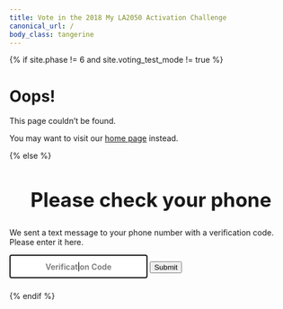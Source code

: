 ```yaml
---
title: Vote in the 2018 My LA2050 Activation Challenge
canonical_url: /
body_class: tangerine
---
```


{% if site.phase != 6 and site.voting_test_mode != true %}

# Oops!

<div class="introduction" markdown="1">
This page couldn’t be found.

You may want to visit our [home page](/) instead.
</div>

{% else %}

<div class="introduction" markdown="1">

<h2 style="max-width: none; text-align: center; font-size: 2.5em;">Please check your phone</h2>

We sent a text message to your phone number with a verification code. <span style="display: inline-block;">Please enter it here.</span>

<form action="/vote/sms-sent/" method="get">
<input type="hidden" name="learn" />
<input type="hidden" name="create" />
<input type="hidden" name="play" />
<input type="hidden" name="connect" />
<input type="hidden" name="live" />
<input type="hidden" name="telephone" />
<input type="hidden" name="zip" />

<p style="font-size: 1em">
  <label>
    <span class="label-text">Verification Code</span>
    <input type="text" pattern="[0-9]*" inputmode="number" placeholder="Verification Code" name="verification_code" required="required" autofocus="autofocus" />
  </label>
  <button type="submit">Submit</button>
</p>
</form>

<h3 style="max-width: none; text-align: center; margin-bottom: 0;" id="headline"></h3>
<p style="margin-top: 0"><small><span id="message-details"></span> <span id="resend" style="display: none"><a href="#resend">get a new verification code</a>.</span></small></p>

<style>
.promotion {
	display: none;
}
form input[type="text"] {
  font-family: inherit;
  font-size: inherit;
  line-height: inherit;
  font-weight: 600;
  padding: 0.75em;
  border-radius: 0;
  max-width: none;
  box-sizing: border-box;
  text-align: center;
  border: 0.1875em solid rgb(237, 59, 136); /* @strawberry */
  border-color: rgba(0, 0, 0, 0.25);

  /* Remove Safari’s default styles for search fields */
  -webkit-appearance: none;
}
@media (max-width: 25em) {
  form button,
  form input[type="text"] {
    width: 100%;
    max-width: none;
  }
}

/* OPTIONAL: Hide redundant label text */
form .label-text {
  position: absolute;
  left: -9999px;
}
</style>

</div>



<script>

  // http://stackoverflow.com/questions/901115/how-can-i-get-query-string-values-in-javascript#answer-901144
  function getParameterByName(name, url) {
    if (!url) url = window.location.href;
    name = name.replace(/[\[\]]/g, "\\$&");
    var regex = new RegExp("[?&]" + name + "(=([^&#]*)|&|#|$)"),
    results = regex.exec(url);
    if (!results) return null;
    if (!results[2]) return '';
    return decodeURIComponent(results[2].replace(/\+/g, " "));
  }


  var form = document.querySelector('form');

  var fieldNames = ['learn', 'create', 'play', 'connect', 'live'];
  var nextValue;
  for (var index = 0; index < fieldNames.length; index++) {
    nextValue = getParameterByName(fieldNames[index]);
    if (nextValue) {
      form.querySelector('input[name="' + fieldNames[index] + '"]').value = nextValue;
    }
  }

  form.querySelector('input[name="zip"]').value = getParameterByName('zip');
  form.querySelector('input[name="telephone"]').value = getParameterByName('telephone');

</script>

<script src="{{ site.auth0_js_url }}"></script>
<script>
  window.AUTH0_DOMAIN    = '{{ site.auth0_domain }}',
  window.AUTH0_CLIENT_ID = '{{ site.auth0_client_id }}'
</script>

<script>
  function showSaveMessage(err) {
    document.getElementById('headline').textContent = 'Saving your votes…'
    button.style.visibility = 'hidden'
  }

  function showErrorMessage(message) {
    console.log('showErrorMessage: ' + message)

    if (message === "Wrong phone number or verification code.") {
      message = "That verification code isn’t correct or may have expired. Please try entering it again or"    
      document.getElementById('resend').style.display = 'inline'
    }

    if (message === "Invalid request body. All and only of client_id, credential_type, username, otp, realm are required.") message = "Please enter the verification code that we sent you."

    document.getElementById('headline').textContent      = 'Oops! Something went wrong'
    document.getElementById('message-details').textContent = message

    // form.action = '/vote/form/'
    // form.method = 'get'
    // button.style.visibility = 'visible'
    // button.textContent = 'Start over'

    // if (saveTimeout) clearTimeout(saveTimeout)
  }

  // var saveTimeout
  // function refreshTimeout() {
  //   if (saveTimeout) clearTimeout(saveTimeout)
  //   saveTimeout = setTimeout(function() {
  //     showErrorMessage('The sign in process timed out.')
  //   }, 5000)
  // }

  function submit(form, options){
    console.log('submit form');

    var telephone = document.querySelector('input[name="telephone"]').value;
    var verificationCode = document.querySelector('input[name="verification_code"]').value;

    if (!telephone) {
      showErrorMessage("Please try voting again.");
      return; 
    }

    var fieldNames = ['learn', 'create', 'play', 'connect', 'live'];
    var votesData = [];
    var nextField;
    for (var index = 0; index < fieldNames.length; index++) {
      nextField = form.querySelector('input[name="' + fieldNames[index] + '"]');
      if (nextField) {
        votesData.push(fieldNames[index] + '=' + encodeURIComponent(nextField.value));
      } else {
        console.log('skipped: ' + fieldNames[index]);
      }
    }

    if (votesData.length < 1) {
      console.error('No items were voted for');
      showErrorMessage("Please try voting again.");
      return;
    }

    var zip = document.querySelector('input[name="zip"]').value;
    if (!zip || zip == '') {
      console.log('No zip code')
    }

    votesData.push('zip=' + encodeURIComponent(zip));

    votesData.push('telephone=' + encodeURIComponent(telephone));

    console.dir(votesData);

    var redirectUri = window.location.origin + '/vote/authenticated/?' + votesData.join('&');
    console.log('redirectUri: ' + redirectUri);

    console.log("telephone: " + telephone.replace(/\-/g, '').replace(/\s/g, ''))
    console.log("verificationCode: " + verificationCode)

    var webAuth = new auth0.WebAuth({
      domain: window.AUTH0_DOMAIN,
      clientID: window.AUTH0_CLIENT_ID,
      // responseMode: 'form_post',
      responseType: 'token'
    });

    if (options && options.resend) {
      webAuth.passwordlessStart({
        connection: 'sms',
        send: 'code',
        phoneNumber: telephone.replace(/\-/g, '').replace(/\s/g, ''),
        redirectUri: redirectUri
      }, function (err,res) {
        if (err) {
          // Handle error
          showErrorMessage(err.errorDescription || err.description)

          console.log('err');
          console.log(err)
          console.dir(err)
        } else {
          // form.action = '/vote/sms-sent/';
          // form.method = 'get';

          console.log('res');
          console.log(res)
          console.dir(res)

          form.submit();
        }

      });
    } else {

      webAuth.passwordlessLogin({
          connection: 'sms',
          phoneNumber: telephone.replace(/\-/g, '').replace(/\s/g, ''),
          verificationCode: verificationCode,
          redirectUri: redirectUri
        }, function (err,res) {
          if (err) {
            // Handle error
            showErrorMessage(err.errorDescription || err.description)

            console.log('err');
            console.log(err)
            console.dir(err)
          } else {

            console.log('res');
            console.log(res)
            console.dir(res)

            // form.action = form.action + '?' + votesData.join('&');
            // form.submit();
            // document.querySelector('.introduction').style.display = 'block';
            // document.querySelector('form').style.display = 'none';
          }


        }
      );
    }
  }

  document.querySelector('form').addEventListener('submit', function(e) {
    e.preventDefault();
    submit(e.target);
  })

  document.querySelector('a[href="#resend"]').addEventListener('click', function(e) {
    e.preventDefault();
    submit(form, { resend: true });
  })

</script>

{% endif %}
